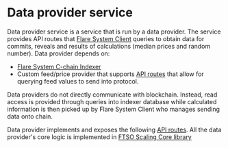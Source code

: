 # Data provider service

Data provider service is a service that is run by a data provider. The service provides API routes that [Flare System Client](https://gitlab.com/flarenetwork/flare-system-client) queries to obtain data for commits, reveals and results of calculations (median prices and random number). Data provider depends on:
- [Flare System C-chain Indexer](https://gitlab.com/flarenetwork/flare-system-c-chain-indexer)
- Custom feed/price provider that supports [API routes](./docs/feed-provider-API.md) that allow for querying feed values to send into protocol.

Data providers do not directly communicate with blockchain. Instead, read access is provided through queries into indexer database while calculated information is then picked up by Flare System Client who manages sending data onto chain.

Data provider implements and exposes the following [API routes](./docs/data-provider-API.md).
All the data provider's core logic is implemented in [FTSO Scaling Core library](../../../libs/ftso-core/src/README.md)
